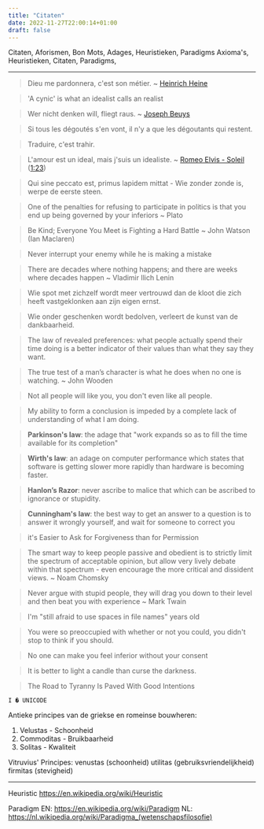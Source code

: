 ```yaml
---
title: "Citaten"
date: 2022-11-27T22:00:14+01:00
draft: false
---
```


Citaten, Aforismen, Bon Mots, Adages, Heuristieken, Paradigms
Axioma's, Heuristieken, Citaten, Paradigms,

---

> Dieu me pardonnera, c'est son métier. ~ [Heinrich Heine](https://en.wikipedia.org/wiki/Heinrich_Heine)

> 'A cynic' is what an idealist calls an realist

> Wer nicht denken will, fliegt raus. ~ [Joseph Beuys](https://en.wikipedia.org/wiki/Joseph_Beuys)

> Si tous les dégoutés s'en vont, il n'y a que les dégoutants qui restent.

> Traduire, c'est trahir.

> L'amour est un ideal, mais j'suis un idealiste. ~ [Romeo Elvis - Soleil](https://www.youtube.com/watch?v=JmIPRfMhzlM) ([1:23](https://www.youtube.com/watch?v=JmIPRfMhzlM&t=01m23s))

> Qui sine peccato est, primus lapidem mittat - Wie zonder zonde is, werpe de eerste steen.

> One of the penalties for refusing to participate in politics is that you end up being governed by your inferiors ~ Plato

> Be Kind; Everyone You Meet is Fighting a Hard Battle ~ John Watson (Ian Maclaren)

> Never interrupt your enemy while he is making a mistake

> There are decades where nothing happens; and there are weeks where decades happen ~ Vladimir Ilich Lenin

> Wie spot met zichzelf wordt meer vertrouwd dan de kloot die zich heeft vastgeklonken aan zijn eigen ernst.

> Wie onder geschenken wordt bedolven, verleert de kunst van de dankbaarheid.

> The law of revealed preferences: what people actually spend their time doing is a better indicator of their values than what they say they want.

> The true test of a man’s character is what he does when no one is watching. ~ John Wooden

> Not all people will like you, you don't even like all people.

> My ability to form a conclusion is impeded by a complete lack of understanding of what I am doing.

> **Parkinson's law**: the adage that "work expands so as to fill the time available for its completion"

> **Wirth's law**: an adage on computer performance which states that software is getting slower more rapidly than hardware is becoming faster.

> **Hanlon’s Razor**: never ascribe to malice that which can be ascribed to ignorance or stupidity.

> **Cunningham's law**: the best way to get an answer to a question is to answer it wrongly yourself, and wait for someone to correct you

> it's Easier to Ask for Forgiveness than for Permission

> The smart way to keep people passive and obedient is to strictly limit the spectrum of acceptable opinion, but allow very lively debate within that spectrum - even encourage the more critical and dissident views. ~ Noam Chomsky

> Never argue with stupid people, they will drag you down to their level and then beat you with experience ~ Mark Twain

> I'm "still afraid to use spaces in file names" years old

> You were so preoccupied with whether or not you could, you didn't stop to think if you should.

> No one can make you feel inferior without your consent

> It is better to light a candle than curse the darkness.

> The Road to Tyranny Is Paved With Good Intentions

```
I � UNICODE
```

Antieke principes van de griekse en romeinse bouwheren:
1. Velustas - Schoonheid 
2. Commoditas - Bruikbaarheid
3. Solitas - Kwaliteit

Vitruvius' Principes:
venustas (schoonheid)
utilitas (gebruiksvriendelijkheid)
firmitas (stevigheid)





---


Heuristic
https://en.wikipedia.org/wiki/Heuristic

Paradigm
EN: https://en.wikipedia.org/wiki/Paradigm
NL: https://nl.wikipedia.org/wiki/Paradigma_(wetenschapsfilosofie)